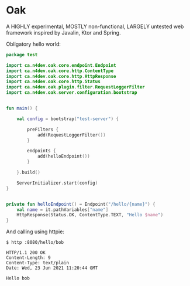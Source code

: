 # Oak

A HIGHLY experimental, MOSTLY non-functional, LARGELY untested web framework inspired by Javalin, Ktor and Spring.

Obligatory hello world:

```kotlin
package test

import ca.n4dev.oak.core.endpoint.Endpoint
import ca.n4dev.oak.core.http.ContentType
import ca.n4dev.oak.core.http.HttpResponse
import ca.n4dev.oak.core.http.Status
import ca.n4dev.oak.plugin.filter.RequestLoggerFilter
import ca.n4dev.oak.server.configuration.bootstrap


fun main() {

    val config = bootstrap("test-server") {

        preFilters {
            add(RequestLoggerFilter())
        }

        endpoints {
            add(helloEndpoint())
        }

    }.build()

    ServerInitializer.start(config)
}


private fun helloEndpoint() = Endpoint("/hello/{name}") {
    val name = it.pathVariables["name"]
    HttpResponse(Status.OK, ContentType.TEXT, "Hello $name")
}
```

And calling using httpie: 
```shell script
$ http :8080/hello/bob    
                        
HTTP/1.1 200 OK
Content-Length: 9
Content-Type: text/plain
Date: Wed, 23 Jun 2021 11:20:44 GMT

Hello bob
``` 